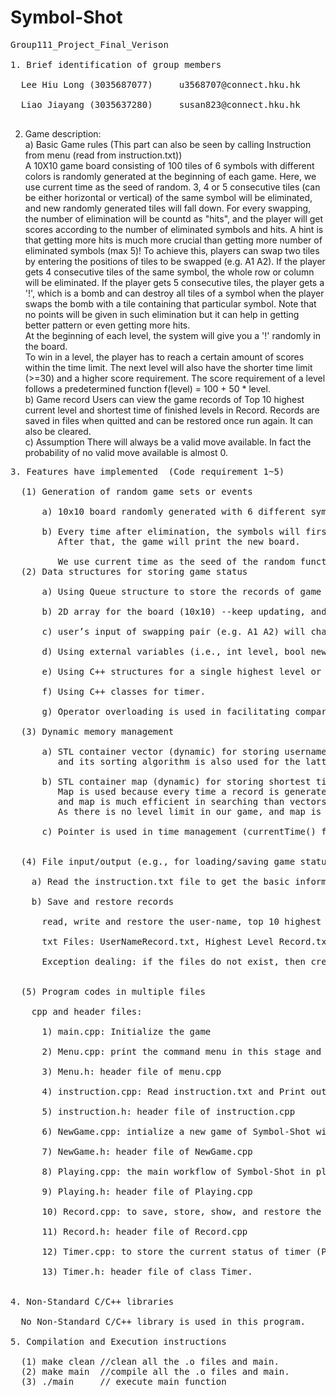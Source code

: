 # Symbol-Shot
<pre>
Group111_Project_Final_Verison <br />
1. Brief identification of group members<br />
  Lee Hiu Long (3035687077)		u3568707@connect.hku.hk<br />
  Liao Jiayang (3035637280)		susan823@connect.hku.hk<br />
</pre>
2. Game description:<br />
  a) Basic Game rules (This part can also be seen by calling Instruction from menu (read from instruction.txt))<br />
  A 10X10 game board consisting of 100 tiles of 6 symbols with different colors is randomly generated at the beginning of each game. Here, we use current time as the seed of random. 3, 4 or 5 consecutive tiles (can be either horizontal or vertical) of the same symbol will be eliminated, and new randomly generated tiles will fall down. For every swapping, the number of elimination will be countd as "hits",  and the player will get scores according to the number of eliminated symbols and hits. A hint is that getting more hits is much more crucial than getting more number of eliminated symbols (max 5)!
  To achieve this, players can swap two tiles by entering the positions of tiles to be swapped (e.g. A1 A2). If the player gets 4 consecutive tiles of the same symbol, the whole row or column will be eliminated. If the player gets 5 consecutive tiles, the player gets a '!', which is a bomb and can destroy all tiles of a symbol when the player swaps the bomb with a tile containing that particular symbol. Note that no points will be given in such elimination but it can help in getting better pattern or even getting more hits.<br />
  At the beginning of each level, the system will give you a '!' randomly in the board.<br />
  To win in a level, the player has to reach a certain amount of scores within the time limit. The next level will also have the shorter time limit (>=30) and a higher score requirement. The score requirement of a level follows a predetermined function f(level) = 100 + 50 * level.<br />
  b) Game record
     Users can view the game records of Top 10 highest current level and shortest time of finished levels in Record.
     Records are saved in files when quitted and can be restored once run again. It can also be cleared.<br />
  c) Assumption
     There will always be a valid move available. In fact the probability of no valid move available is almost 0.<br />
<pre>
3. Features have implemented  (Code requirement 1~5)<br />
  (1) Generation of random game sets or events<br />
      a) 10x10 board randomly generated with 6 different symbols <br />
      b) Every time after elimination, the symbols will first fall down and then randomly generate new symbols in the blank area.
         After that, the game will print the new board. <br />
         We use current time as the seed of the random function.
  (2) Data structures for storing game status<br />
      a) Using Queue structure to store the records of game (Highest evel, Shortest time, and User name)<br />
      b) 2D array for the board (10x10) --keep updating, and will be generated randomly when level starts<br />
      c) user’s input of swapping pair (e.g. A1 A2) will change to indices in 2D array for internal interpretation<br />
      d) Using external variables (i.e., int level, bool newBoard...) to store the current game progress.<br />
      e) Using C++ structures for a single highest level or shortest time record.<br />
      f) Using C++ classes for timer.<br />
      g) Operator overloading is used in facilitating comparison and sorting, for the map and vector of structures, to store the best or top 10 records with some special cases considered, such as same user will not appear twice in Highest Level, New record replace old record if the former surpasses the latter, if the value of a particular parameter is same then compare another parameter, etc.<br />
  (3) Dynamic memory management<br />
      a) STL container vector (dynamic) for storing username and top 10 higest level record, its functions (push_back, pop_back, clear) are used,
         and its sorting algorithm is also used for the latter one. We choose vector over array because of its functionality.<br />
      b) STL container map (dynamic) for storing shortest time level record, with levels as the keys and ShortestTime structure as the values.
         Map is used because every time a record is generated, the level reached is searched and the shortest time thereof is compared,
         and map is much efficient in searching than vectors and lists, especially in this case the number of level is unlimited.
         As there is no level limit in our game, and map is dynamic, we choose map over array.<br />
      c) Pointer is used in time management (currentTime() function in Timer.cpp)<br />
      
  (4) File input/output (e.g., for loading/saving game status)<br />
    a) Read the instruction.txt file to get the basic information of Symbol-Shot. <br />
    b) Save and restore records<br />
      read, write and restore the user-name, top 10 highest level, and short time of each level to txt files.<br />
      txt Files: UserNameRecord.txt, Highest Level Record.txt, Shortest Time Record.txt<br />
      Exception dealing: if the files do not exist, then create txt files for each saving.<br />
      
  (5) Program codes in multiple files<br />
    cpp and header files:<br />
      1) main.cpp: Initialize the game<br />
      2) Menu.cpp: print the command menu in this stage and enter the other part of Symbol-Shot according to user's input.<br />
      3) Menu.h: header file of menu.cpp<br />
      4) instruction.cpp: Read instruction.txt and Print out it in the console.<br />
      5) instruction.h: header file of instruction.cpp<br />
      6) NewGame.cpp: intialize a new game of Symbol-Shot with a new user name and some external variables.<br />
      7) NewGame.h: header file of NewGame.cpp<br />
      8) Playing.cpp: the main workflow of Symbol-Shot in playing stage.<br />
      9) Playing.h: header file of Playing.cpp<br />
      10) Record.cpp: to save, store, show, and restore the users' game records in Symbol-Shot. These records are saved in txt files, and can be accessed after quit the game.<br />
      11) Record.h: header file of Record.cpp<br />
      12) Timer.cpp: to store the current status of timer (Pause or not? Stop or not?) and return the time of every points.<br />
      13) Timer.h: header file of class Timer.<br />

4. Non-Standard C/C++ libraries<br />
  No Non-Standard C/C++ library is used in this program.
  
5. Compilation and Execution instructions<br />
  (1) make clean //clean all the .o files and main.
  (2) make main  //compile all the .o files and main.
  (3) ./main     // execute main function
</pre>


